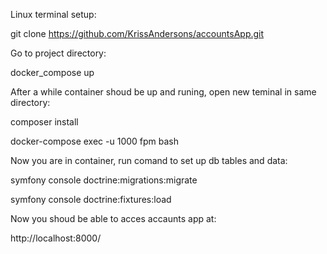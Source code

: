 Linux terminal setup:

git clone https://github.com/KrissAndersons/accountsApp.git

Go to project directory:

docker_compose up

After a while container shoud be up and runing, open new teminal in same directory:

composer install

docker-compose exec -u 1000 fpm bash

Now you are in container, run comand to set up db tables and data:

symfony console doctrine:migrations:migrate

symfony console doctrine:fixtures:load


Now you shoud be able to acces accaunts app at:

http://localhost:8000/
